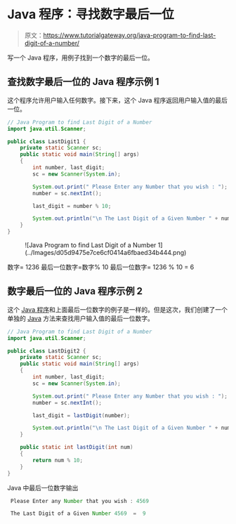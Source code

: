 # Java 程序：寻找数字最后一位

> 原文：<https://www.tutorialgateway.org/java-program-to-find-last-digit-of-a-number/>

写一个 Java 程序，用例子找到一个数字的最后一位。

## 查找数字最后一位的 Java 程序示例 1

这个程序允许用户输入任何数字。接下来，这个 Java 程序返回用户输入值的最后一位。

```java
// Java Program to find Last Digit of a Number
import java.util.Scanner;

public class LastDigit1 {
	private static Scanner sc;
	public static void main(String[] args) 
	{
		int number, last_digit;
		sc = new Scanner(System.in);

		System.out.print(" Please Enter any Number that you wish : ");
		number = sc.nextInt();	

		last_digit = number % 10;

		System.out.println("\n The Last Digit of a Given Number " + number + "  =  " + last_digit);
	}
}
```

<figure class="wp-block-image">![Java Program to find Last Digit of a Number 1](../Images/d05d9475e7ce6cf0414a6fbaed34b444.png)</figure>

数字= 1236
最后一位数字=数字% 10
最后一位数字= 1236 % 10 = 6

## 数字最后一位的 Java 程序示例 2

这个 [Java 程序](https://www.tutorialgateway.org/learn-java-programs/)和上面最后一位数字的例子是一样的。但是这次，我们创建了一个单独的 [Java](https://www.tutorialgateway.org/java-tutorial/) 方法来查找用户输入值的最后一位数字。

```java
// Java Program to find Last Digit of a Number
import java.util.Scanner;

public class LastDigit2 {
	private static Scanner sc;
	public static void main(String[] args) 
	{
		int number, last_digit;
		sc = new Scanner(System.in);

		System.out.print(" Please Enter any Number that you wish : ");
		number = sc.nextInt();	

		last_digit = lastDigit(number);

		System.out.println("\n The Last Digit of a Given Number " + number + "  =  " + last_digit);
	}

	public static int lastDigit(int num)
	{
		return num % 10;	
	}
}
```

Java 中最后一位数字输出

```java
 Please Enter any Number that you wish : 4569

 The Last Digit of a Given Number 4569  =  9
```